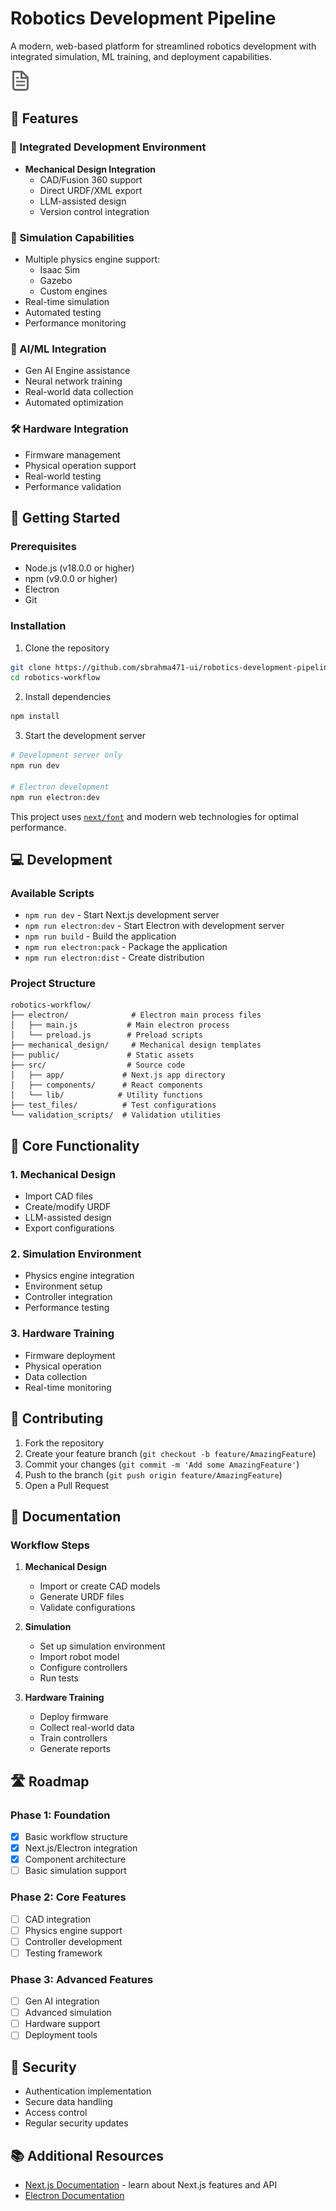 # Robotics Development Pipeline

A modern, web-based platform for streamlined robotics development with integrated simulation, ML training, and deployment capabilities.

![Pipeline Architecture](public/file.svg)

## 🌟 Features

### 🤖 Integrated Development Environment
- **Mechanical Design Integration**
  - CAD/Fusion 360 support
  - Direct URDF/XML export
  - LLM-assisted design
  - Version control integration

### 🔄 Simulation Capabilities
- Multiple physics engine support:
  - Isaac Sim
  - Gazebo
  - Custom engines
- Real-time simulation
- Automated testing
- Performance monitoring

### 🧠 AI/ML Integration
- Gen AI Engine assistance
- Neural network training
- Real-world data collection
- Automated optimization

### 🛠 Hardware Integration
- Firmware management
- Physical operation support
- Real-world testing
- Performance validation

## 🚀 Getting Started

### Prerequisites
- Node.js (v18.0.0 or higher)
- npm (v9.0.0 or higher)
- Electron
- Git

### Installation

1. Clone the repository
```bash
git clone https://github.com/sbrahma471-ui/robotics-development-pipeline.git
cd robotics-workflow
```

2. Install dependencies
```bash
npm install
```

3. Start the development server
```bash
# Development server only
npm run dev

# Electron development
npm run electron:dev
```

This project uses [`next/font`](https://nextjs.org/docs/app/building-your-application/optimizing/fonts) and modern web technologies for optimal performance.

## 💻 Development

### Available Scripts

- `npm run dev` - Start Next.js development server
- `npm run electron:dev` - Start Electron with development server
- `npm run build` - Build the application
- `npm run electron:pack` - Package the application
- `npm run electron:dist` - Create distribution

### Project Structure
```
robotics-workflow/
├── electron/              # Electron main process files
│   ├── main.js           # Main electron process
│   └── preload.js        # Preload scripts
├── mechanical_design/     # Mechanical design templates
├── public/               # Static assets
├── src/                  # Source code
│   ├── app/             # Next.js app directory
│   ├── components/      # React components
│   └── lib/            # Utility functions
├── test_files/          # Test configurations
└── validation_scripts/  # Validation utilities
```

## 🔧 Core Functionality

### 1. Mechanical Design
- Import CAD files
- Create/modify URDF
- LLM-assisted design
- Export configurations

### 2. Simulation Environment
- Physics engine integration
- Environment setup
- Controller integration
- Performance testing

### 3. Hardware Training
- Firmware deployment
- Physical operation
- Data collection
- Real-time monitoring

## 🤝 Contributing

1. Fork the repository
2. Create your feature branch (`git checkout -b feature/AmazingFeature`)
3. Commit your changes (`git commit -m 'Add some AmazingFeature'`)
4. Push to the branch (`git push origin feature/AmazingFeature`)
5. Open a Pull Request

## 📝 Documentation

### Workflow Steps

1. **Mechanical Design**
   - Import or create CAD models
   - Generate URDF files
   - Validate configurations

2. **Simulation**
   - Set up simulation environment
   - Import robot model
   - Configure controllers
   - Run tests

3. **Hardware Training**
   - Deploy firmware
   - Collect real-world data
   - Train controllers
   - Generate reports

## 🛣️ Roadmap

### Phase 1: Foundation
- [x] Basic workflow structure
- [x] Next.js/Electron integration
- [x] Component architecture
- [ ] Basic simulation support

### Phase 2: Core Features
- [ ] CAD integration
- [ ] Physics engine support
- [ ] Controller development
- [ ] Testing framework

### Phase 3: Advanced Features
- [ ] Gen AI integration
- [ ] Advanced simulation
- [ ] Hardware support
- [ ] Deployment tools

## 🔐 Security

- Authentication implementation
- Secure data handling
- Access control
- Regular security updates

## 📚 Additional Resources

- [Next.js Documentation](https://nextjs.org/docs) - learn about Next.js features and API
- [Electron Documentation](https://www.electronjs.org/docs)

